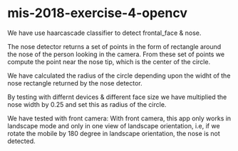 # mis-2018-exercise-4-opencv

We have use haarcascade classifier to detect frontal_face & nose.

The nose detector returns a set of points in the form of rectangle around the nose of the person looking in the camera.
From these set of points we compute the point near the nose tip, which is the center of the circle.

We have calculated the radius of the circle depending upon the widht of the nose rectangle returned by the nose detector. 

By testing with differnt devices & different face size we have multiplied the nose width by 0.25 and set this as radius of the circle.

We have tested with front camera:
With front camera, this app only works in landscape mode and only in one view of landscape orientation, i.e, if we rotate the mobile by 180 degree in landscape orientation, the nose is not detected.
